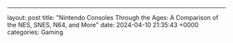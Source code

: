 ---
layout: post
title: "Nintendo Consoles Through the Ages: A Comparison of the NES, SNES, N64, and More"
date:   2024-04-10 21:35:43 +0000
categories: Gaming
